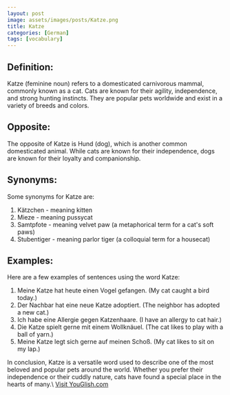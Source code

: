 ```yaml
---
layout: post
image: assets/images/posts/Katze.png
title: Katze
categories: [German]
tags: [vocabulary]
---
```


## Definition:

Katze (feminine noun) refers to a domesticated carnivorous mammal, commonly known as a cat. Cats are known for their agility, independence, and strong hunting instincts. They are popular pets worldwide and exist in a variety of breeds and colors. 

## Opposite:

The opposite of Katze is Hund (dog), which is another common domesticated animal. While cats are known for their independence, dogs are known for their loyalty and companionship.

## Synonyms:

Some synonyms for Katze are:

1. Kätzchen - meaning kitten
2. Mieze - meaning pussycat
3. Samtpfote - meaning velvet paw (a metaphorical term for a cat's soft paws)
4. Stubentiger - meaning parlor tiger (a colloquial term for a housecat)

## Examples:

Here are a few examples of sentences using the word Katze:

1. Meine Katze hat heute einen Vogel gefangen. (My cat caught a bird today.)
2. Der Nachbar hat eine neue Katze adoptiert. (The neighbor has adopted a new cat.)
3. Ich habe eine Allergie gegen Katzenhaare. (I have an allergy to cat hair.)
4. Die Katze spielt gerne mit einem Wollknäuel. (The cat likes to play with a ball of yarn.)
5. Meine Katze legt sich gerne auf meinen Schoß. (My cat likes to sit on my lap.)

In conclusion, Katze is a versatile word used to describe one of the most beloved and popular pets around the world. Whether you prefer their independence or their cuddly nature, cats have found a special place in the hearts of many.\ <a id="yg-widget-0" class="youglish-widget" data-query="Katze" data-lang="german" data-components="8412" data-auto-start="0" data-bkg-color="theme_light" data-title="How%20to%20pronounce%20Katze%20in%20German"  rel="nofollow" href="https://youglish.com">Visit YouGlish.com</a><script async src="https://youglish.com/public/emb/widget.js" charset="utf-8"></script>